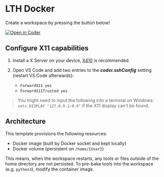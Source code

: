 # LTH Docker 

Create a workspace by pressing the button below!

[![Open in Coder](https://coder.soderberg.tech/open-in-coder.svg)](https://coder.soderberg.tech/templates/LTH/workspace)

## Configure X11 capabilities

1. Install a X Server on your device, [X410](https://x410.dev/) is recommended.
    
3. Open VS Code and add two entries to the ***coder.sshConfig*** setting (restart VS Code afterwards):
	- `ForwardX11 yes`
	- `ForwardX11Trusted yes`

> You might need to input the following into a terminal on Windows: `setx DISPLAY "127.0.0.1:0.0"` if the X11 display can't be found. 


## Architecture

This template provisions the following resources:

- Docker image (built by Docker socket and kept locally)
- Docker volume (persistent on `/home/{User}`)

This means, when the workspace restarts, any tools or files outside of the home directory are not persisted. To pre-bake tools into the workspace (e.g. `python3`), modify the container image.
